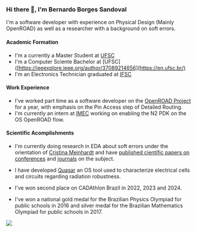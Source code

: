 ### Hi there 👋, I'm Bernardo Borges Sandoval

I'm a software developer with experience on Physical Design (Mainly OpenROAD) as well as a researcher with a background on soft errors.

#### Academic Formation
- I'm a currently a Master Student at [UFSC](https://ieeexplore.ieee.org/author/37089214656)
- I'm a Computer Sciente Bachelor at [UFSC]([https://ieeexplore.ieee.org/author/37089214656](https://en.ufsc.br/)
- I'm an Electronics Technician graduated at [IFSC](https://www.ifsc.edu.br/)

#### Work Experience
- I've worked part time as a software developer on the [OpenROAD Project](https://github.com/The-OpenROAD-Project) for a year, with emphasis on the Pin Access step of Detailed Routing.
- I'm currently an intern at [IMEC](https://www.imec-int.com/en) working on enabling the N2 PDK on the OS OpenROAD flow.

#### Scientific Acomplishments
- I'm currently doing research in EDA about soft errors under the orientation of [Cristina Meinhardt](https://scholar.google.com/citations?user=nSxMVPkAAAAJ&hl=en&oi=ao) and have [published cientific papers on conferences](https://ieeexplore.ieee.org/author/37089214656) and [journals](https://www.mdpi.com/2079-9292/14/15/3131) on the subject.
- I have developed [Quasar](https://github.com/bnmfw/Quasar) an OS tool used to characterize electrical cells and circuits regarding radiation robustness.

- I've won second place on CADAthlon Brazil in 2022, 2023 and 2024.

- I've won a national gold medal for the Brazilian Physics Olympiad for public schools in 2016 and silver medal for the Brazilian Mathematics Olympiad for public schools in 2017.

<a href="https://github.com/anuraghazra/github-readme-stats">
  <img align="center" src="https://github-readme-stats.vercel.app/api/top-langs/?username=bnmfw&layout=compact&theme=city_lights" />
</a>
